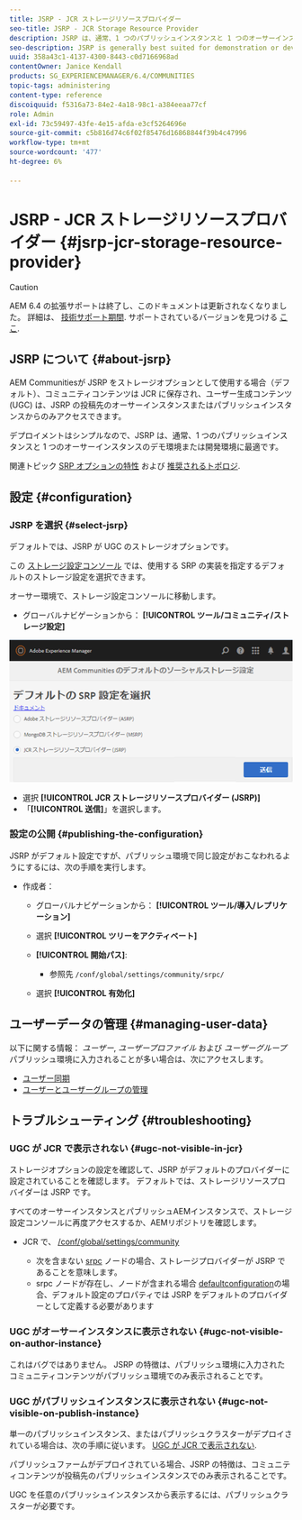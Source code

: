 ```yaml
---
title: JSRP - JCR ストレージリソースプロバイダー
seo-title: JSRP - JCR Storage Resource Provider
description: JSRP は、通常、1 つのパブリッシュインスタンスと 1 つのオーサーインスタンスのデモ環境または開発環境に最適です
seo-description: JSRP is generally best suited for demonstration or development environments of one publish instance and one author instance
uuid: 358a43c1-4137-4300-8443-c0d7166968ad
contentOwner: Janice Kendall
products: SG_EXPERIENCEMANAGER/6.4/COMMUNITIES
topic-tags: administering
content-type: reference
discoiquuid: f5316a73-84e2-4a18-98c1-a384eeaa77cf
role: Admin
exl-id: 73c59497-43fe-4e15-afda-e3cf5264696e
source-git-commit: c5b816d74c6f02f85476d16868844f39b4c47996
workflow-type: tm+mt
source-wordcount: '477'
ht-degree: 6%

---
```


# JSRP - JCR ストレージリソースプロバイダー {#jsrp-jcr-storage-resource-provider}

>[!CAUTION]
>
>AEM 6.4 の拡張サポートは終了し、このドキュメントは更新されなくなりました。 詳細は、 [技術サポート期間](https://helpx.adobe.com/jp/support/programs/eol-matrix.html). サポートされているバージョンを見つける [ここ](https://experienceleague.adobe.com/docs/?lang=ja).

## JSRP について {#about-jsrp}

AEM Communitiesが JSRP をストレージオプションとして使用する場合（デフォルト）、コミュニティコンテンツは JCR に保存され、ユーザー生成コンテンツ (UGC) は、JSRP の投稿先のオーサーインスタンスまたはパブリッシュインスタンスからのみアクセスできます。

デプロイメントはシンプルなので、JSRP は、通常、1 つのパブリッシュインスタンスと 1 つのオーサーインスタンスのデモ環境または開発環境に最適です。

関連トピック [SRP オプションの特性](working-with-srp.md#characteristics-of-srp-options) および [推奨されるトポロジ](topologies.md).

## 設定 {#configuration}

### JSRP を選択 {#select-jsrp}

デフォルトでは、JSRP が UGC のストレージオプションです。

この [ストレージ設定コンソール](srp-config.md) では、使用する SRP の実装を指定するデフォルトのストレージ設定を選択できます。

オーサー環境で、ストレージ設定コンソールに移動します。

* グローバルナビゲーションから： **[!UICONTROL ツール/コミュニティ/ストレージ設定]**

![chlimage_1-234](assets/chlimage_1-234.png)

* 選択 **[!UICONTROL JCR ストレージリソースプロバイダー (JSRP)]**
* 「**[!UICONTROL 送信]**」を選択します。

### 設定の公開 {#publishing-the-configuration}

JSRP がデフォルト設定ですが、パブリッシュ環境で同じ設定がおこなわれるようにするには、次の手順を実行します。

* 作成者：

   * グローバルナビゲーションから： **[!UICONTROL ツール/導入/レプリケーション]**
   * 選択 **[!UICONTROL ツリーをアクティベート]**
   * **[!UICONTROL 開始パス]**:

      * 参照先 `/conf/global/settings/community/srpc/`
   * 選択 **[!UICONTROL 有効化]**


## ユーザーデータの管理 {#managing-user-data}

以下に関する情報： *ユーザー*, *ユーザープロファイル* および *ユーザーグループ*&#x200B;パブリッシュ環境に入力されることが多い場合は、次にアクセスします。

* [ユーザー同期](sync.md)
* [ユーザーとユーザーグループの管理](users.md)

## トラブルシューティング {#troubleshooting}

### UGC が JCR で表示されない {#ugc-not-visible-in-jcr}

ストレージオプションの設定を確認して、JSRP がデフォルトのプロバイダーに設定されていることを確認します。 デフォルトでは、ストレージリソースプロバイダーは JSRP です。

すべてのオーサーインスタンスとパブリッシュAEMインスタンスで、ストレージ設定コンソールに再度アクセスするか、AEMリポジトリを確認します。

* JCR で、 [/conf/global/settings/community](http://localhost:4502/crx/de/index.jsp#/conf/global/settings/community)

   * 次を含まない [srpc](http://localhost:4502/crx/de/index.jsp#/conf/global/settings/community/srpc) ノードの場合、ストレージプロバイダーが JSRP であることを意味します。
   * srpc ノードが存在し、ノードが含まれる場合 [defaultconfiguration](http://localhost:4502/crx/de/index.jsp#/conf/global/settings/community/srpc/defaultconfiguration)の場合、デフォルト設定のプロパティでは JSRP をデフォルトのプロバイダーとして定義する必要があります

### UGC がオーサーインスタンスに表示されない {#ugc-not-visible-on-author-instance}

これはバグではありません。 JSRP の特徴は、パブリッシュ環境に入力されたコミュニティコンテンツがパブリッシュ環境でのみ表示されることです。

### UGC がパブリッシュインスタンスに表示されない {#ugc-not-visible-on-publish-instance}

単一のパブリッシュインスタンス、またはパブリッシュクラスターがデプロイされている場合は、次の手順に従います。 [UGC が JCR で表示されない](#ugc-not-visible-in-jcr).

パブリッシュファームがデプロイされている場合、JSRP の特徴は、コミュニティコンテンツが投稿先のパブリッシュインスタンスでのみ表示されることです。

UGC を任意のパブリッシュインスタンスから表示するには、パブリッシュクラスターが必要です。
